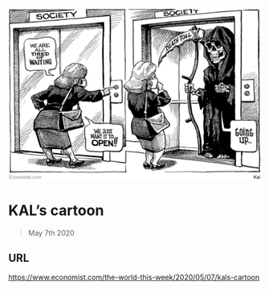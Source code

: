 ![](./images/20200509_WWD000_0.jpg)

# KAL’s cartoon

> May 7th 2020



## URL

https://www.economist.com/the-world-this-week/2020/05/07/kals-cartoon
